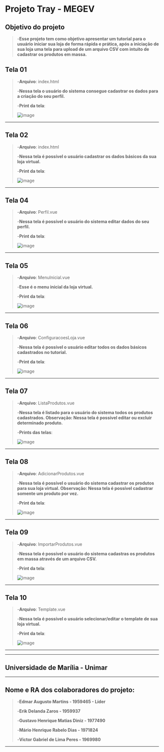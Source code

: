 # Projeto Tray - MEGEV

## Objetivo do projeto
>-**Esse projeto tem como objetivo apresentar um tutorial para o usuário iniciar sua loja de forma rápida e prática, após a iniciação de sua loja uma tela para upload de um arquivo CSV com intuito de cadastrar os produtos em massa.**

## Tela 01

>-**Arquivo**: index.html
> 
>-**Nessa tela o usuário do sistema consegue cadastrar os dados para a criação do seu perfil.**
> 
>-**Print da tela**:
> 
>![image](https://github.com/GustavoM4tias/ProjecTray/assets/127625388/70cc6502-8a71-47bb-9528-8525b0373c3e)

---

## Tela 02

>-**Arquivo**: index.html
> 
>-**Nessa tela é possível o usuário cadastrar os dados básicos da sua loja virtual.**
> 
>-**Print da tela**:
> 
>![image](https://github.com/GustavoM4tias/ProjecTray/assets/127625388/ab5da9e4-4f9a-4521-b430-a9641b208c91)

---

## Tela 04

>-**Arquivo**: Perfil.vue
> 
>-**Nessa tela é possível o usuário do sistema editar dados do seu perfil.**
> 
>-**Print da tela**:
> 
>![image](https://github.com/GustavoM4tias/ProjecTray/assets/127625388/2ee717b7-ca7c-433f-9cff-783ccd8fc050)
---

## Tela 05

>-**Arquivo**: MenuInicial.vue
> 
>-**Esse é o menu inicial da loja virtual.**
> 
>-**Print da tela**:
> 
>![image](https://github.com/GustavoM4tias/ProjecTray/assets/127625388/0ea8f2f7-07a7-4ae2-b0c8-fda900cac43b)
---

## Tela 06

>-**Arquivo**: ConfiguracoesLoja.vue
> 
>-**Nessa tela é possível o usuário editar todos os dados básicos cadastrados no tutorial.**
> 
>-**Print da tela**:
> 
>![image](https://github.com/GustavoM4tias/ProjecTray/assets/127625388/26f175cb-25e5-4d39-88d0-b2ad029d7612)
---

## Tela 07

>-**Arquivo**: ListaProdutos.vue
> 
>-**Nessa tela é listado para o usuário do sistema todos os produtos cadastrados.
> Observação: Nessa tela é possível editar ou excluir determinado produto.**
> 
>-**Prints das telas**:
> 
>![image](https://github.com/GustavoM4tias/ProjecTray/assets/127625388/c78bcdd8-1c4c-427e-aa9d-69a9c7a7c733)
---

## Tela 08

>-**Arquivo**: AdicionarProdutos.vue
>
>-**Nessa tela é possível o usuário do sistema cadastrar os produtos para sua loja virtual.
> Observação: Nessa tela é possível cadastrar somente um produto por vez.**
>
>-**Print da tela**:
>
>![image](https://github.com/GustavoM4tias/ProjecTray/assets/127625388/95143646-d7ec-4b7b-bf19-1f51a5d29597)
---

## Tela 09

>-**Arquivo**: ImportarProdutos.vue
>
>-**Nessa tela é possível o usuário do sistema cadastras os produtos em massa através de um arquivo CSV.**
>
>-**Print da tela**:
>
>![image](https://github.com/GustavoM4tias/ProjecTray/assets/127625388/cc64a7e6-618c-48a7-8b9b-c69df92bee48)
---

## Tela 10

>-**Arquivo**: Template.vue
>
>-**Nessa tela é possível o usuário selecionar/editar o template de sua loja virtual.**
>
>-**Print da tela**:
>
>![image](https://github.com/GustavoM4tias/ProjecTray/assets/127625388/53d4a432-b85c-4c8b-8017-e6c1908ffddc)
---

---
## Universidade de Marília - Unimar
---
## Nome e RA dos colaboradores do projeto:

>-**Edmar Augusto Martins - 1959465 - Líder**
> 
>-**Erik Delanda Zaros - 1959937**
> 
>-**Gustavo Henrique Matias Diniz - 1977490**
> 
>-**Mário Henrique Rabelo Dias - 1971824**
> 
>-**Victor Gabriel de Lima Peres - 1969980**
---
